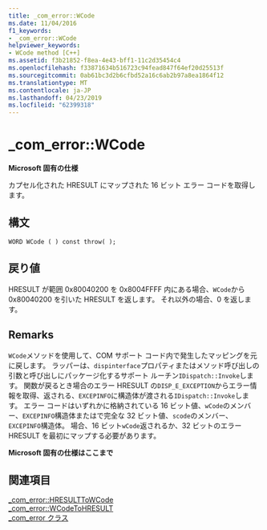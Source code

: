 ```yaml
---
title: _com_error::WCode
ms.date: 11/04/2016
f1_keywords:
- _com_error::WCode
helpviewer_keywords:
- WCode method [C++]
ms.assetid: f3b21852-f8ea-4e43-bff1-11c2d35454c4
ms.openlocfilehash: f33871634b516723c94fead847f64ef20d25513f
ms.sourcegitcommit: 0ab61bc3d2b6cfbd52a16c6ab2b97a8ea1864f12
ms.translationtype: MT
ms.contentlocale: ja-JP
ms.lasthandoff: 04/23/2019
ms.locfileid: "62399318"
---
```

# <a name="comerrorwcode"></a>_com_error::WCode

**Microsoft 固有の仕様**

カプセル化された HRESULT にマップされた 16 ビット エラー コードを取得します。

## <a name="syntax"></a>構文

```
WORD WCode ( ) const throw( );
```

## <a name="return-value"></a>戻り値

HRESULT が範囲 0x80040200 を 0x8004FFFF 内にある場合、`WCode`から 0x80040200 を引いた HRESULT を返します。 それ以外の場合、0 を返します。

## <a name="remarks"></a>Remarks

`WCode`メソッドを使用して、COM サポート コード内で発生したマッピングを元に戻します。 ラッパーは、`dispinterface`プロパティまたはメソッド呼び出しの引数と呼び出しにパッケージ化するサポート ルーチン`IDispatch::Invoke`します。 関数が戻るとき場合のエラー HRESULT の`DISP_E_EXCEPTION`からエラー情報を取得、返される、`EXCEPINFO`に構造体が渡される`IDispatch::Invoke`します。 エラー コードはいずれかに格納されている 16 ビット値、`wCode`のメンバー、`EXCEPINFO`構造体またはで完全な 32 ビット値、`scode`のメンバー、`EXCEPINFO`構造体。 場合、16 ビット`wCode`返されるか、32 ビットのエラー HRESULT を最初にマップする必要があります。

**Microsoft 固有の仕様はここまで**

## <a name="see-also"></a>関連項目

[_com_error::HRESULTToWCode](../cpp/com-error-hresulttowcode.md)<br/>
[_com_error::WCodeToHRESULT](../cpp/com-error-wcodetohresult.md)<br/>
[_com_error クラス](../cpp/com-error-class.md)